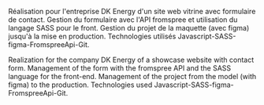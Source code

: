 Réalisation pour l'entreprise DK Energy d'un site web vitrine avec formulaire de contact. Gestion du formulaire avec l'API fromspree et utilisation du langage SASS pour le front. Gestion du projet de la maquette (avec figma) jusqu'à la mise en production.  Technologies utilisés Javascript-SASS-figma-FromspreeApi-Git. 

Realization for the company DK Energy of a showcase website with contact form. Management of the form with the fromspree API and the SASS language for the front-end. Management of the project from the model (with figma) to the production.  Technologies used Javascript-SASS-figma-FromspreeApi-Git. 

